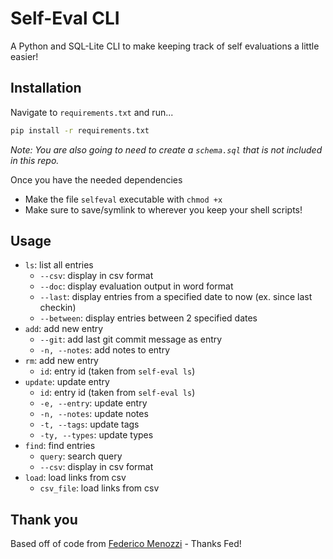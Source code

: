 # Self-Eval CLI 

A Python and SQL-Lite CLI to make keeping track of self evaluations a little easier! 

## Installation

Navigate to `requirements.txt` and run...

```bash
pip install -r requirements.txt
```
_Note: You are also going to need to create a `schema.sql` that is not included in this repo._

Once you have the needed dependencies
- Make the file `selfeval` executable with `chmod +x`
- Make sure to save/symlink to wherever you keep your shell scripts! 

## Usage
* `ls`: list all entries
    * `--csv`: display in csv format
    * `--doc`: display evaluation output in word format
    * `--last`: display entries from a specified date to now (ex. since last checkin)
    * `--between`: display entries between 2 specified dates
* `add`: add new entry
    * `--git`: add last git commit message as entry
    * `-n, --notes`: add notes to entry
* `rm`: add new entry
    * `id`: entry id (taken from `self-eval ls`)
* `update`: update entry
    * `id`: entry id (taken from `self-eval ls`)
    * `-e, --entry`: update entry
    * `-n, --notes`: update notes
    * `-t, --tags`: update tags
    * `-ty, --types`: update types
* `find`: find entries
    * `query`: search query
    * `--csv`: display in csv format
* `load`: load links from csv
    * `csv_file`: load links from csv

## Thank you

Based off of code from [Federico Menozzi](https://github.com/fmenozzi/env/blob/master/scripts/links) - Thanks Fed! 

